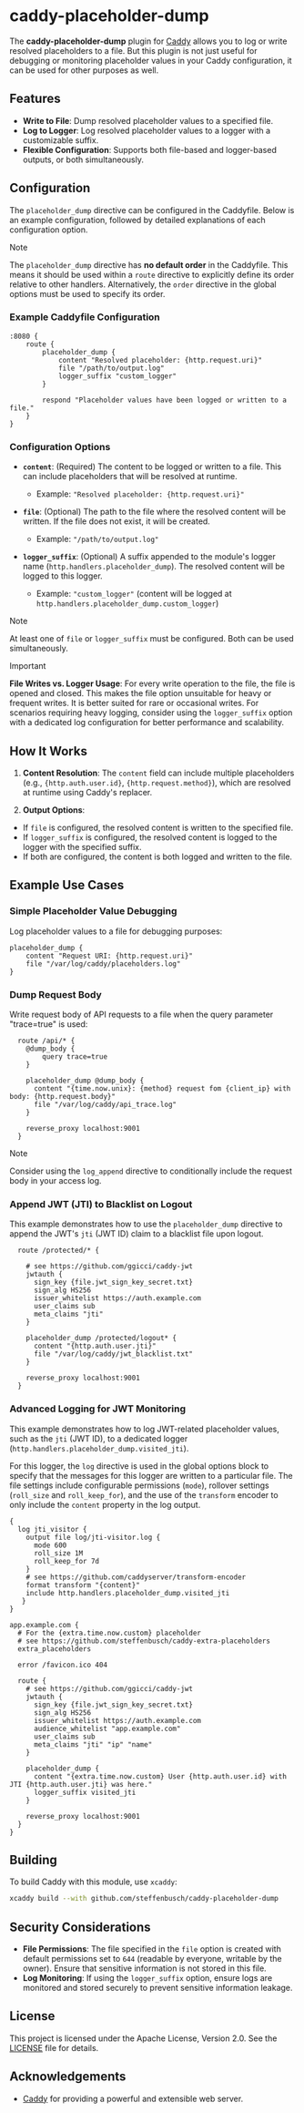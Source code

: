 # caddy-placeholder-dump

The **caddy-placeholder-dump** plugin for [Caddy](https://caddyserver.com) allows you to log or write resolved placeholders to a file. But this plugin is not just useful for debugging or monitoring placeholder values in your Caddy configuration, it can be used for other purposes as well.

## Features

- **Write to File**: Dump resolved placeholder values to a specified file.
- **Log to Logger**: Log resolved placeholder values to a logger with a customizable suffix.
- **Flexible Configuration**: Supports both file-based and logger-based outputs, or both simultaneously.

## Configuration

The `placeholder_dump` directive can be configured in the Caddyfile. Below is an example configuration, followed by detailed explanations of each configuration option.

> [!NOTE]
> The `placeholder_dump` directive has **no default order** in the Caddyfile.
> This means it  should be used within a `route` directive to explicitly define its order relative to other handlers.
> Alternatively, the `order` directive in the global options must be used to specify its order.

### Example Caddyfile Configuration

```caddyfile
:8080 {
    route {
        placeholder_dump {
            content "Resolved placeholder: {http.request.uri}"
            file "/path/to/output.log"
            logger_suffix "custom_logger"
        }

        respond "Placeholder values have been logged or written to a file."
    }
}
```

### Configuration Options

- **`content`**: (Required) The content to be logged or written to a file. This can include placeholders that will be resolved at runtime.
  - Example: `"Resolved placeholder: {http.request.uri}"`

- **`file`**: (Optional) The path to the file where the resolved content will be written. If the file does not exist, it will be created.
  - Example: `"/path/to/output.log"`

- **`logger_suffix`**: (Optional) A suffix appended to the module's logger name (`http.handlers.placeholder_dump`). The resolved content will be logged to this logger.
  - Example: `"custom_logger"` (content will be logged at `http.handlers.placeholder_dump.custom_logger`)

> [!NOTE]
> At least one of `file` or `logger_suffix` must be configured. Both can be used simultaneously.

> [!IMPORTANT]
> **File Writes vs. Logger Usage**: For every write operation to the file, the file is opened and closed. This makes the file option unsuitable for heavy or frequent writes. It is better suited for rare or occasional writes. For scenarios requiring heavy logging, consider using the `logger_suffix` option with a dedicated log configuration for better performance and scalability.

## How It Works

1. **Content Resolution**: The `content` field can include multiple placeholders (e.g., `{http.auth.user.id}`, `{http.request.method}`), which are resolved at runtime using Caddy's replacer.

2. **Output Options**:

- If `file` is configured, the resolved content is written to the specified file.
- If `logger_suffix` is configured, the resolved content is logged to the logger with the specified suffix.
- If both are configured, the content is both logged and written to the file.

## Example Use Cases

### Simple Placeholder Value Debugging

Log placeholder values to a file for debugging purposes:

```caddyfile
placeholder_dump {
    content "Request URI: {http.request.uri}"
    file "/var/log/caddy/placeholders.log"
}
```

### Dump Request Body

Write request body of API requests to a file when the query parameter "trace=true" is used:

```caddyfile
  route /api/* {
    @dump_body {
        query trace=true
    }

    placeholder_dump @dump_body {
      content "{time.now.unix}: {method} request fom {client_ip} with body: {http.request.body}"
      file "/var/log/caddy/api_trace.log"
    }

    reverse_proxy localhost:9001
  }
```

> [!NOTE]
> Consider using the `log_append` directive to conditionally include the request body in your access log.

### Append JWT (JTI) to Blacklist on Logout

This example demonstrates how to use the `placeholder_dump` directive to append the JWT's `jti` (JWT ID) claim to a blacklist file upon logout.

```caddyfile
  route /protected/* {

    # see https://github.com/ggicci/caddy-jwt
    jwtauth {
      sign_key {file.jwt_sign_key_secret.txt}
      sign_alg HS256
      issuer_whitelist https://auth.example.com
      user_claims sub
      meta_claims "jti"
    }

    placeholder_dump /protected/logout* {
      content "{http.auth.user.jti}"
      file "/var/log/caddy/jwt_blacklist.txt"
    }

    reverse_proxy localhost:9001
  }
```

### Advanced Logging for JWT Monitoring

This example demonstrates how to log JWT-related placeholder values, such as the `jti` (JWT ID), to a dedicated logger (`http.handlers.placeholder_dump.visited_jti`).

For this logger, the `log` directive is used in the global options block to specify that the messages for this logger are written to a particular file.
The file settings include configurable permissions (`mode`), rollover settings (`roll_size` and `roll_keep_for`), and the use of the `transform` encoder to only include the `content` property in the log output.

```caddyfile
{
  log jti_visitor {
    output file log/jti-visitor.log {
      mode 600
      roll_size 1M
      roll_keep_for 7d
    }
    # see https://github.com/caddyserver/transform-encoder
    format transform "{content}"
    include http.handlers.placeholder_dump.visited_jti
   }
}

app.example.com {
  # For the {extra.time.now.custom} placeholder
  # see https://github.com/steffenbusch/caddy-extra-placeholders
  extra_placeholders

  error /favicon.ico 404

  route {
    # see https://github.com/ggicci/caddy-jwt
    jwtauth {
      sign_key {file.jwt_sign_key_secret.txt}
      sign_alg HS256
      issuer_whitelist https://auth.example.com
      audience_whitelist "app.example.com"
      user_claims sub
      meta_claims "jti" "ip" "name"
    }

    placeholder_dump {
      content "{extra.time.now.custom} User {http.auth.user.id} with JTI {http.auth.user.jti} was here."
      logger_suffix visited_jti
    }

    reverse_proxy localhost:9001
  }
}
```

## Building

To build Caddy with this module, use `xcaddy`:

```bash
xcaddy build --with github.com/steffenbusch/caddy-placeholder-dump
```

## Security Considerations

- **File Permissions**: The file specified in the `file` option is created with default permissions set to `644` (readable by everyone, writable by the owner). Ensure that sensitive information is not stored in this file.
- **Log Monitoring**: If using the `logger_suffix` option, ensure logs are monitored and stored securely to prevent sensitive information leakage.

## License

This project is licensed under the Apache License, Version 2.0. See the [LICENSE](LICENSE) file for details.

## Acknowledgements

- [Caddy](https://caddyserver.com) for providing a powerful and extensible web server.
